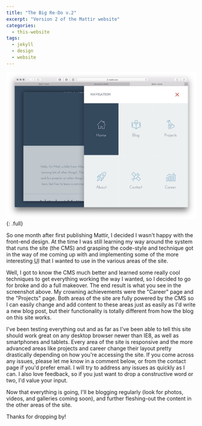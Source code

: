 ```yaml
---
title: "The Big Re-Do v.2"
excerpt: "Version 2 of the Mattir website"
categories:
  - this-website
tags:
  - jekyll
  - design
  - website
---
```


![full](/assets/images/mattir_v2.jpg){: .full}

So one month after first publishing Mattir, I decided I wasn't happy with the front-end design. At the time I was still learning my way around the system that runs the site (the CMS) and grasping the code-style and technique got in the way of me coming up with and implementing some of the more interesting <abbr title="User Interface">UI</abbr> that I wanted to use in the various areas of the site.

Well, I got to know the CMS much better and learned some really cool techniques to get everything working the way I wanted, so I decided to go for broke and do a full makeover. The end result is what you see in the screenshot above. My crowning achievements were the "Career" page and the "Projects" page. Both areas of the site are fully powered by the CMS so I can easily change and add content to these areas just as easily as I'd write a new blog post, but their functionality is totally different from how the blog on this site works.

I've been testing everything out and as far as I've been able to tell this site should work great on any desktop browser newer than IE8, as well as smartphones and tablets. Every area of the site is responsive and the more advanced areas like projects and career change their layout pretty drastically depending on how you're accessing the site. If you come across any issues, please let me know in a comment below, or from the contact page if you'd prefer email. I will try to address any issues as quickly as I can. I also love feedback, so if you just want to drop a constructive word or two, I'd value your input.

Now that everything is going, I'll be blogging regularly (look for photos, videos, and galleries coming soon), and further fleshing-out the content in the other areas of the site.

Thanks for dropping by!
